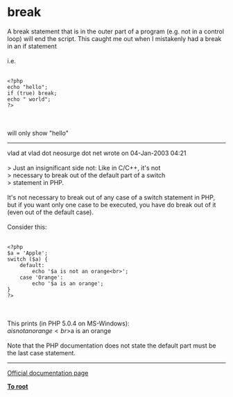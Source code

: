 # break



A break statement that is in the outer part of a program (e.g. not in a control loop) will end the script. This caught me out when I mistakenly had a break in an if statement<br><br>i.e.<br><br>

```
<?php 
echo "hello";
if (true) break;
echo " world"; 
?>
```
<br><br>will only show "hello"  

---

vlad at vlad dot neosurge dot net wrote on 04-Jan-2003 04:21<br><br>&gt; Just an insignificant side not: Like in C/C++, it&apos;s not <br>&gt; necessary to break out of the default part of a switch <br>&gt; statement in PHP.<br><br>It&apos;s not necessary to break out of any case of a switch  statement in PHP, but if you want only one case to be executed, you have do break out of it (even out of the default case).<br><br>Consider this:<br><br>

```
<?php
$a = 'Apple';
switch ($a) {
    default:
        echo '$a is not an orange<br>';
    case 'Orange':
        echo '$a is an orange';
}
?>
```
<br><br>This prints (in PHP 5.0.4 on MS-Windows):<br>$a is not an orange<br>$a is an orange<br><br>Note that the PHP documentation does not state the default part must be the last case statement.  

---

[Official documentation page](https://www.php.net/manual/en/control-structures.break.php)

**[To root](/README.md)**